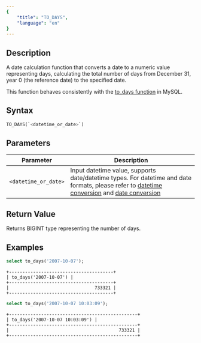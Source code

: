 ```yaml
---
{
    "title": "TO_DAYS",
    "language": "en"
}
---
```


## Description
A date calculation function that converts a date to a numeric value representing days, calculating the total number of days from December 31, year 0 (the reference date) to the specified date.

This function behaves consistently with the [to_days function](https://dev.mysql.com/doc/refman/8.4/en/date-and-time-functions.html#function_to-days) in MySQL.

## Syntax

```sql
TO_DAYS(`<datetime_or_date>`)
```

## Parameters
| Parameter | Description |
|-----------|-------------|
| `<datetime_or_date>` | Input datetime value, supports date/datetime types. For datetime and date formats, please refer to [datetime conversion](../../../../../current/sql-manual/basic-element/sql-data-types/conversion/datetime-conversion) and [date conversion](../../../../../current/sql-manual/basic-element/sql-data-types/conversion/date-conversion) |

## Return Value

Returns BIGINT type representing the number of days.

## Examples

```sql
select to_days('2007-10-07');
```
```text
+---------------------------------------+
| to_days('2007-10-07') |
+---------------------------------------+
|                                733321 |
+---------------------------------------+
```

```sql
select to_days('2007-10-07 10:03:09');
```
```text
+------------------------------------------------+
| to_days('2007-10-07 10:03:09') |
+------------------------------------------------+
|                                         733321 |
+------------------------------------------------+
```
